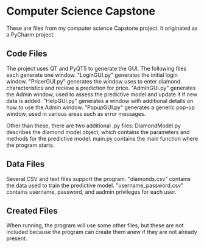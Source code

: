 # Computer Science Capstone
These are files from my computer science Capstone project. It originated as a PyCharm project.

## Code Files
The project uses QT and PyQT5 to generate the GUI. The following files each generate one window.
"LoginGUI.py" generates the initial login window.
"PricerGUI.py" generates the window uses to enter diamond characteristics and recieve a prediction for price.
"AdminGUI.py" generates the Admin window, used to assess the predictive model and update it if new data is added.
"HelpGUI.py" generates a window with additional details on how to use the Admin window.
"PopupGUI.py" generates a generic pop-up window, used in various areas such as error messages.

Other than these, there are two additional .py files:
DiamondModel.py describes the diamond model object, which contains the parameters and methods for the predictive
  model.
main.py contains the main function where the program starts.

## Data Files
Several CSV and text files support the program.
"diamonds.csv" contains the data used to train the predictive model.
"username_password.csv" contains username, password, and aadmin privileges for each user.


## Created Files
When running, the program will use some other files, but these are not included because the program can create them anew
if they are not already present.

